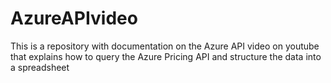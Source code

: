 # AzureAPIvideo
This is a repository with documentation on the Azure API video on youtube that explains how to query the Azure Pricing API and structure the data into a spreadsheet
